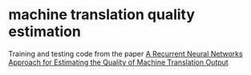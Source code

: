 # machine translation quality estimation

Training and testing code from the paper [A Recurrent Neural Networks Approach for Estimating the Quality of Machine Translation Output](http://www.aclweb.org/anthology/N16-1059)

